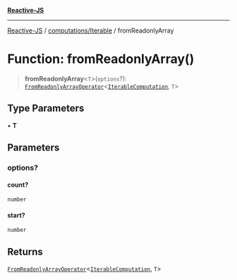 [**Reactive-JS**](../../../README.md)

***

[Reactive-JS](../../../README.md) / [computations/Iterable](../README.md) / fromReadonlyArray

# Function: fromReadonlyArray()

> **fromReadonlyArray**\<`T`\>(`options`?): [`FromReadonlyArrayOperator`](../../type-aliases/FromReadonlyArrayOperator.md)\<[`IterableComputation`](../interfaces/IterableComputation.md), `T`\>

## Type Parameters

• **T**

## Parameters

### options?

#### count?

`number`

#### start?

`number`

## Returns

[`FromReadonlyArrayOperator`](../../type-aliases/FromReadonlyArrayOperator.md)\<[`IterableComputation`](../interfaces/IterableComputation.md), `T`\>
